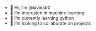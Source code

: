- 👋 Hi, I’m @lavina00
- 👀 I’m interested in machine learning
- 🌱 I’m currently learning python
- 💞️ I’m looking to collaborate on projects

<!---
lavina00/lavina00 is a ✨ special ✨ repository because its `README.md` (this file) appears on your GitHub profile.
You can click the Preview link to take a look at your changes.
--->
